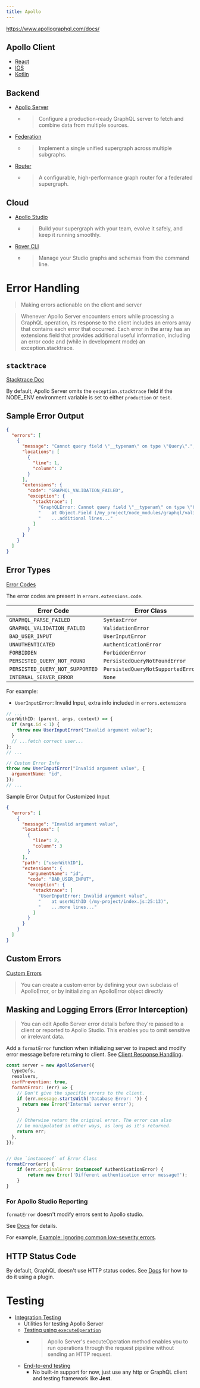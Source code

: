 ```yaml
---
title: Apollo
---
```


https://www.apollographql.com/docs/

## Apollo Client

- [React](https://www.apollographql.com/docs/react)
- [IOS](https://www.apollographql.com/docs/ios)
- [Kotlin](https://www.apollographql.com/docs/kotlin)

## Backend

- [Apollo Server](https://www.apollographql.com/docs/apollo-server/)
  - > Configure a production-ready GraphQL server to fetch and combine data from multiple sources.
- [Federation](https://www.apollographql.com/docs/federation/)
  - > Implement a single unified supergraph across multiple subgraphs.
- [Router](https://www.apollographql.com/docs/router)
  - > A configurable, high-performance graph router for a federated supergraph.

## Cloud

- [Apollo Studio](https://www.apollographql.com/docs/studio/)
  - > Build your supergraph with your team, evolve it safely, and keep it running smoothly.
- [Rover CLI](https://www.apollographql.com/docs/rover)
  - > Manage your Studio graphs and schemas from the command line.

# Error Handling

> Making errors actionable on the client and server

> Whenever Apollo Server encounters errors while processing a GraphQL operation, its response to the client includes an errors array that contains each error that occurred. Each error in the array has an extensions field that provides additional useful information, including an error code and (while in development mode) an exception.stacktrace.

## `stacktrace`

[Stacktrace Doc](https://www.apollographql.com/docs/apollo-server/data/errors/#omitting-or-including-stacktrace)

By default, Apollo Server omits the `exception.stacktrace` field if the NODE_ENV environment variable is set to either `production` or `test`.

## Sample Error Output

```json
{
  "errors": [
    {
      "message": "Cannot query field \"__typenam\" on type \"Query\".",
      "locations": [
        {
          "line": 1,
          "column": 2
        }
      ],
      "extensions": {
        "code": "GRAPHQL_VALIDATION_FAILED",
        "exception": {
          "stacktrace": [
            "GraphQLError: Cannot query field \"__typenam\" on type \"Query\".",
            "    at Object.Field (/my_project/node_modules/graphql/validation/rules/FieldsOnCorrectTypeRule.js:48:31)",
            "    ...additional lines..."
          ]
        }
      }
    }
  ]
}
```

## Error Types

[Error Codes](https://www.apollographql.com/docs/apollo-server/data/errors/#error-codes)

The error codes are present in `errors.extensions.code`.

| Error Code                      | Error Class                       |
| ------------------------------- | --------------------------------- |
| `GRAPHQL_PARSE_FAILED`          | `SyntaxError`                     |
| `GRAPHQL_VALIDATION_FAILED`     | `ValidationError`                 |
| `BAD_USER_INPUT`                | `UserInputError`                  |
| `UNAUTHENTICATED`               | `AuthenticationError`             |
| `FORBIDDEN`                     | `ForbiddenError`                  |
| `PERSISTED_QUERY_NOT_FOUND`     | `PersistedQueryNotFoundError`     |
| `PERSISTED_QUERY_NOT_SUPPORTED` | `PersistedQueryNotSupportedError` |
| `INTERNAL_SERVER_ERROR`         | `None`                            |

For example:

- `UserInputError`: Invalid Input, extra info included in `errors.extensions`

```js
// ...
userWithID: (parent, args, context) => {
  if (args.id < 1) {
    throw new UserInputError("Invalid argument value");
  }
  // ...fetch correct user...
};
// ...

// Custom Error Info
throw new UserInputError("Invalid argument value", {
  argumentName: "id",
});
// ...
```

Sample Error Output for Customized Input

```json
{
  "errors": [
    {
      "message": "Invalid argument value",
      "locations": [
        {
          "line": 2,
          "column": 3
        }
      ],
      "path": ["userWithID"],
      "extensions": {
        "argumentName": "id",
        "code": "BAD_USER_INPUT",
        "exception": {
          "stacktrace": [
            "UserInputError: Invalid argument value",
            "    at userWithID (/my-project/index.js:25:13)",
            "    ...more lines..."
          ]
        }
      }
    }
  ]
}
```

## Custom Errors

[Custom Errors](https://www.apollographql.com/docs/apollo-server/data/errors/#custom-errors)

> You can create a custom error by defining your own subclass of ApolloError, or by initializing an ApolloError object directly

## Masking and Logging Errors (Error Interception)

> You can edit Apollo Server error details before they're passed to a client or reported to Apollo Studio. This enables you to omit sensitive or irrelevant data.

Add a `formatError` function when initializing server to inspect and modify error message before returning to client. See [Client Response Handling](https://www.apollographql.com/docs/apollo-server/data/errors/#for-client-responses).

```js
const server = new ApolloServer({
  typeDefs,
  resolvers,
  csrfPrevention: true,
  formatError: (err) => {
    // Don't give the specific errors to the client.
    if (err.message.startsWith('Database Error: ')) {
      return new Error('Internal server error');
    }

    // Otherwise return the original error. The error can also
    // be manipulated in other ways, as long as it's returned.
    return err;
  },
});


// Use `instanceof` of Error Class
formatError(err) {
	if (err.originalError instanceof AuthenticationError) {
		return new Error('Different authentication error message!');
	}
}
```

### For Apollo Studio Reporting

`formatError` doesn't modify errors sent to Apollo studio.

See [Docs](https://www.apollographql.com/docs/apollo-server/data/errors/#for-apollo-studio-reporting) for details.

For example, [Example: Ignoring common low-severity errors](https://www.apollographql.com/docs/apollo-server/data/errors/#example-ignoring-common-low-severity-errors).

## HTTP Status Code

By default, GraphQL doesn't use HTTP status codes. See [Docs](https://www.apollographql.com/docs/apollo-server/data/errors/#returning-http-status-codes) for how to do it using a plugin.

# Testing

- [Integration Testing](https://www.apollographql.com/docs/apollo-server/testing/testing/)
  - Utilities for testing Apollo Server
  - [Testing using `executeOperation`](https://www.apollographql.com/docs/apollo-server/testing/testing/#testing-using-executeoperation)
    - > Apollo Server's executeOperation method enables you to run operations through the request pipeline without sending an HTTP request.
  - [End-to-end testing](https://www.apollographql.com/docs/apollo-server/testing/testing/#end-to-end-testing)
    - No built-in support for now, just use any http or GraphQL client and testing framework like **Jest**.
